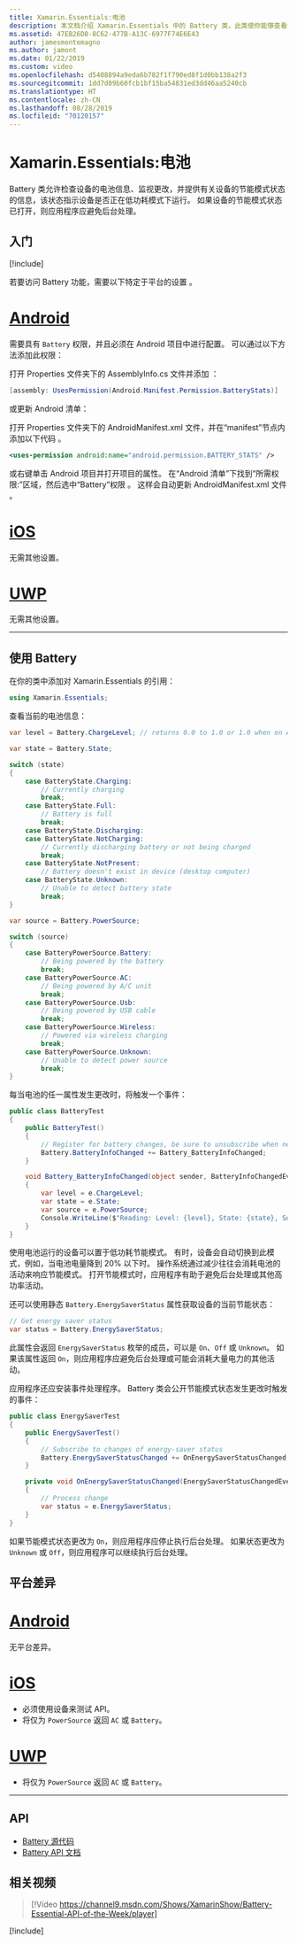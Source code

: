 ```yaml
---
title: Xamarin.Essentials:电池
description: 本文档介绍 Xamarin.Essentials 中的 Battery 类，此类使你能够查看设备的电池信息并监视更改。
ms.assetid: 47EB26D8-8C62-477B-A13C-6977F74E6E43
author: jamesmontemagno
ms.author: jamont
ms.date: 01/22/2019
ms.custom: video
ms.openlocfilehash: d5408894a9eda6b782f1f790ed8f1d0bb138a2f3
ms.sourcegitcommit: 1dd7d09b60fcb1bf15ba54831ed3dd46aa5240cb
ms.translationtype: HT
ms.contentlocale: zh-CN
ms.lasthandoff: 08/28/2019
ms.locfileid: "70120157"
---
```

# <a name="xamarinessentials-battery"></a>Xamarin.Essentials:电池

Battery  类允许检查设备的电池信息、监视更改，并提供有关设备的节能模式状态的信息，该状态指示设备是否正在低功耗模式下运行。 如果设备的节能模式状态已打开，则应用程序应避免后台处理。

## <a name="get-started"></a>入门

[!include[](~/essentials/includes/get-started.md)]

若要访问 Battery 功能，需要以下特定于平台的设置  。

# <a name="androidtabandroid"></a>[Android](#tab/android)

需要具有 `Battery` 权限，并且必须在 Android 项目中进行配置。 可以通过以下方法添加此权限：

打开 Properties 文件夹下的 AssemblyInfo.cs 文件并添加   ：

```csharp
[assembly: UsesPermission(Android.Manifest.Permission.BatteryStats)]
```

或更新 Android 清单：

打开 Properties 文件夹下的 AndroidManifest.xml 文件，并在“manifest”节点内添加以下代码    。

```xml
<uses-permission android:name="android.permission.BATTERY_STATS" />
```

或右键单击 Android 项目并打开项目的属性。 在“Android 清单”下找到“所需权限:”区域，然后选中“Battery”权限    。 这样会自动更新 AndroidManifest.xml 文件  。

# <a name="iostabios"></a>[iOS](#tab/ios)

无需其他设置。

# <a name="uwptabuwp"></a>[UWP](#tab/uwp)

无需其他设置。

-----

## <a name="using-battery"></a>使用 Battery

在你的类中添加对 Xamarin.Essentials 的引用：

```csharp
using Xamarin.Essentials;
```

查看当前的电池信息：

```csharp
var level = Battery.ChargeLevel; // returns 0.0 to 1.0 or 1.0 when on AC or no battery.

var state = Battery.State;

switch (state)
{
    case BatteryState.Charging:
        // Currently charging
        break;
    case BatteryState.Full:
        // Battery is full
        break;
    case BatteryState.Discharging:
    case BatteryState.NotCharging:
        // Currently discharging battery or not being charged
        break;
    case BatteryState.NotPresent:
        // Battery doesn't exist in device (desktop computer)
    case BatteryState.Unknown:
        // Unable to detect battery state
        break;
}

var source = Battery.PowerSource;

switch (source)
{
    case BatteryPowerSource.Battery:
        // Being powered by the battery
        break;
    case BatteryPowerSource.AC:
        // Being powered by A/C unit
        break;
    case BatteryPowerSource.Usb:
        // Being powered by USB cable
        break;
    case BatteryPowerSource.Wireless:
        // Powered via wireless charging
        break;
    case BatteryPowerSource.Unknown:
        // Unable to detect power source
        break;
}
```

每当电池的任一属性发生更改时，将触发一个事件：

```csharp
public class BatteryTest
{
    public BatteryTest()
    {
        // Register for battery changes, be sure to unsubscribe when needed
        Battery.BatteryInfoChanged += Battery_BatteryInfoChanged;
    }

    void Battery_BatteryInfoChanged(object sender, BatteryInfoChangedEventArgs   e)
    {
        var level = e.ChargeLevel;
        var state = e.State;
        var source = e.PowerSource;
        Console.WriteLine($"Reading: Level: {level}, State: {state}, Source: {source}");
    }
}
```

使用电池运行的设备可以置于低功耗节能模式。 有时，设备会自动切换到此模式，例如，当电池电量降到 20% 以下时。 操作系统通过减少往往会消耗电池的活动来响应节能模式。 打开节能模式时，应用程序有助于避免后台处理或其他高功率活动。

还可以使用静态 `Battery.EnergySaverStatus` 属性获取设备的当前节能状态：

```csharp
// Get energy saver status
var status = Battery.EnergySaverStatus;
```

此属性会返回 `EnergySaverStatus` 枚举的成员，可以是 `On`、`Off` 或 `Unknown`。 如果该属性返回 `On`，则应用程序应避免后台处理或可能会消耗大量电力的其他活动。

应用程序还应安装事件处理程序。  Battery 类会公开节能模式状态发生更改时触发的事件：

```csharp
public class EnergySaverTest
{
    public EnergySaverTest()
    {
        // Subscribe to changes of energy-saver status
        Battery.EnergySaverStatusChanged += OnEnergySaverStatusChanged;
    }

    private void OnEnergySaverStatusChanged(EnergySaverStatusChangedEventArgs e)
    {
        // Process change
        var status = e.EnergySaverStatus;
    }
}
```

如果节能模式状态更改为 `On`，则应用程序应停止执行后台处理。 如果状态更改为 `Unknown` 或 `Off`，则应用程序可以继续执行后台处理。


## <a name="platform-differences"></a>平台差异

# <a name="androidtabandroid"></a>[Android](#tab/android)

无平台差异。

# <a name="iostabios"></a>[iOS](#tab/ios)

- 必须使用设备来测试 API。 
- 将仅为 `PowerSource` 返回 `AC` 或 `Battery`。

# <a name="uwptabuwp"></a>[UWP](#tab/uwp)

- 将仅为 `PowerSource` 返回 `AC` 或 `Battery`。

-----

## <a name="api"></a>API

- [Battery 源代码](https://github.com/xamarin/Essentials/tree/master/Xamarin.Essentials/Battery)
- [Battery API 文档](xref:Xamarin.Essentials.Battery)

## <a name="related-video"></a>相关视频

> [!Video https://channel9.msdn.com/Shows/XamarinShow/Battery-Essential-API-of-the-Week/player]

[!include[](~/essentials/includes/xamarin-show-essentials.md)]
